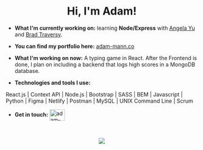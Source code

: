 <h1 align="center">Hi, I'm Adam!</h1>

- **What I'm currently working on:** learning **Node/Express** with [Angela Yu](https://www.linkedin.com/in/angela-yu-963a584b/?originalSubdomain=uk) and [Brad Traversy](https://www.youtube.com/watch?v=fBNz5xF-Kx4). 

- **You can find my portfolio here:** [adam-mann.co](https://adam-mann.co/)

- **What I'm working on now:** A typing game in React. After the Frontend is done, I plan on including a backend that logs high scores in a MongoDB database. 

- **Technologies and tools I use:**

React.js | Context API | Node.js | Bootstrap | SASS | BEM | Javascript | Python | Figma | Netlify | Postman | MySQL | UNIX Command Line | Scrum

- **Get in touch:** 
<a href="https://www.linkedin.com/in/adam-e-mann/" target="blank"><img align="center" src="https://cdn.jsdelivr.net/npm/simple-icons@3.0.1/icons/linkedin.svg" alt="adam-mann" height="30" width="40" /></a>

<br/>

<p align="center">
  <img src="https://github-readme-stats.vercel.app/api?username=aemann2&count_private=true&show_icons=true&include_all_commits=true&theme=dark&hide=stars" />
</p>


<!--
**aemann2/aemann2** is a ✨ _special_ ✨ repository because its `README.md` (this file) appears on your GitHub profile.

<!-- ![Github Stats](https://github-readme-stats.vercel.app/api?username=aemann2&count_private=true&show_icons=true&include_all_commits=true&theme=dark&hide=stars)
